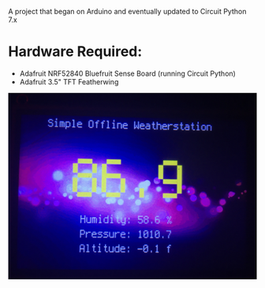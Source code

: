 A project that began on Arduino and eventually updated to Circuit Python 7.x

# Hardware Required:
- Adafruit NRF52840 Bluefruit Sense Board (running Circuit Python)
- Adafruit 3.5" TFT Featherwing

![](https://raw.githubusercontent.com/DJDevon3/CircuitPython/main/Simple_Offline_Weatherstation/TFT_Output_Example.jpg)
